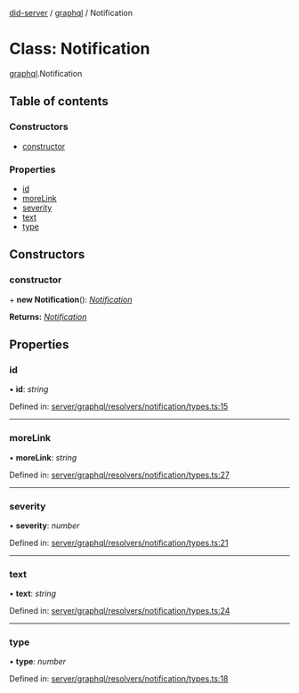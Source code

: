 [did-server](../README.md) / [graphql](../modules/graphql.md) / Notification

# Class: Notification

[graphql](../modules/graphql.md).Notification

## Table of contents

### Constructors

- [constructor](graphql.notification.md#constructor)

### Properties

- [id](graphql.notification.md#id)
- [moreLink](graphql.notification.md#morelink)
- [severity](graphql.notification.md#severity)
- [text](graphql.notification.md#text)
- [type](graphql.notification.md#type)

## Constructors

### constructor

\+ **new Notification**(): [*Notification*](graphql.notification.md)

**Returns:** [*Notification*](graphql.notification.md)

## Properties

### id

• **id**: *string*

Defined in: [server/graphql/resolvers/notification/types.ts:15](https://github.com/Puzzlepart/did/blob/dev/server/graphql/resolvers/notification/types.ts#L15)

___

### moreLink

• **moreLink**: *string*

Defined in: [server/graphql/resolvers/notification/types.ts:27](https://github.com/Puzzlepart/did/blob/dev/server/graphql/resolvers/notification/types.ts#L27)

___

### severity

• **severity**: *number*

Defined in: [server/graphql/resolvers/notification/types.ts:21](https://github.com/Puzzlepart/did/blob/dev/server/graphql/resolvers/notification/types.ts#L21)

___

### text

• **text**: *string*

Defined in: [server/graphql/resolvers/notification/types.ts:24](https://github.com/Puzzlepart/did/blob/dev/server/graphql/resolvers/notification/types.ts#L24)

___

### type

• **type**: *number*

Defined in: [server/graphql/resolvers/notification/types.ts:18](https://github.com/Puzzlepart/did/blob/dev/server/graphql/resolvers/notification/types.ts#L18)
